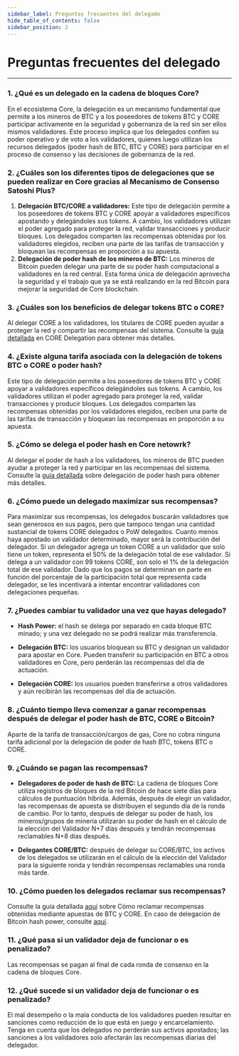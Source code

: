 ```yaml
---
sidebar_label: Preguntas frecuentes del delegado
hide_table_of_contents: false
sidebar_position: 2
---
```


# Preguntas frecuentes del delegado

---

### 1. ¿Qué es un delegado en la cadena de bloques Core?

En el ecosistema Core, la delegación es un mecanismo fundamental que permite a los mineros de BTC y a los poseedores de tokens BTC y CORE participar activamente en la seguridad y gobernanza de la red sin ser ellos mismos validadores. Este proceso implica que los delegados confíen su poder operativo y de voto a los validadores, quienes luego utilizan los recursos delegados (poder hash de BTC, BTC y CORE) para participar en el proceso de consenso y las decisiones de gobernanza de la red.

### 2. ¿Cuáles son los diferentes tipos de delegaciones que se pueden realizar en Core gracias al Mecanismo de Consenso Satoshi Plus?

1. **Delegación BTC/CORE a validadores:** Este tipo de delegación permite a los poseedores de tokens BTC y CORE apoyar a validadores específicos apostando y delegándoles sus tokens. A cambio, los validadores utilizan el poder agregado para proteger la red, validar transacciones y producir bloques. Los delegados comparten las recompensas obtenidas por los validadores elegidos, reciben una parte de las tarifas de transacción y bloquean las recompensas en proporción a su apuesta.
2. **Delegación de poder hash de los mineros de BTC:** Los mineros de Bitcoin pueden delegar una parte de su poder hash computacional a validadores en la red central. Esta forma única de delegación aprovecha la seguridad y el trabajo que ya se está realizando en la red Bitcoin para mejorar la seguridad de Core blockchain.

### 3. ¿Cuáles son los beneficios de delegar tokens BTC o CORE?

Al delegar CORE a los validadores, los titulares de CORE pueden ayudar a proteger la red y compartir las recompensas del sistema. Consulte la [guía detallada](../stake-and-delegate/delegating-core.md) en CORE Delegation para obtener más detalles.

### 4. ¿Existe alguna tarifa asociada con la delegación de tokens BTC o CORE o poder hash?

Este tipo de delegación permite a los poseedores de tokens BTC y CORE apoyar a validadores específicos delegándoles sus tokens. A cambio, los validadores utilizan el poder agregado para proteger la red, validar transacciones y producir bloques. Los delegados comparten las recompensas obtenidas por los validadores elegidos, reciben una parte de las tarifas de transacción y bloquean las recompensas en proporción a su apuesta.

### 5. ¿Cómo se delega el poder hash en Core netowrk?

Al delegar el poder de hash a los validadores, los mineros de BTC pueden ayudar a proteger la red y participar en las recompensas del sistema. Consulte la [guía detallada](../stake-and-delegate/delegating-hash.md) sobre delegación de poder hash para obtener más detalles.

### 6. ¿Cómo puede un delegado maximizar sus recompensas?

Para maximizar sus recompensas, los delegados buscarán validadores que sean generosos en sus pagos, pero que tampoco tengan una cantidad sustancial de tokens CORE delegados o PoW delegados. Cuanto menos haya apostado un validador determinado, mayor será la contribución del delegador. Si un delegador agrega un token CORE a un validador que solo tiene un token, representa el 50% de la delegación total de ese validador. Si delega a un validador con 99 tokens CORE, son solo el 1% de la delegación total de ese validador. Dado que los pagos se determinan en parte en función del porcentaje de la participación total que representa cada delegador, se les incentivará a intentar encontrar validadores con delegaciones pequeñas.

### 7. ¿Puedes cambiar tu validador una vez que hayas delegado?

- **Hash Power:** el hash se delega por separado en cada bloque BTC minado; y una vez delegado no se podrá realizar más transferencia.

- **Delegación BTC:** los usuarios bloquean su BTC y designan un validador para apostar en Core. Pueden transferir su participación en BTC a otros validadores en Core, pero perderán las recompensas del día de actuación.

- **Delegación CORE:** los usuarios pueden transferirse a otros validadores y aún recibirán las recompensas del día de actuación.

### 8. ¿Cuánto tiempo lleva comenzar a ganar recompensas después de delegar el poder hash de BTC, CORE o Bitcoin?

Aparte de la tarifa de transacción/cargos de gas, Core no cobra ninguna tarifa adicional por la delegación de poder de hash BTC, tokens BTC o CORE.

### 9. ¿Cuándo se pagan las recompensas?

- **Delegadores de poder de hash de BTC:** La cadena de bloques Core utiliza registros de bloques de la red Bitcoin de hace siete días para cálculos de puntuación híbrida. Además, después de elegir un validador, las recompensas de apuesta se distribuyen el segundo día de la ronda de cambio. Por lo tanto, después de delegar su poder de hash, los mineros/grupos de minería utilizarán su poder de hash en el cálculo de la elección del Validador N+7 días después y tendrán recompensas reclamables N+8 días después.

- **Delegantes CORE/BTC:** después de delegar su CORE/BTC, los activos de los delegados se utilizarán en el cálculo de la elección del Validador para la siguiente ronda y tendrán recompensas reclamables una ronda más tarde.

### 10. ¿Cómo pueden los delegados reclamar sus recompensas?

Consulte la guía detallada [aquí](../stake-and-delegate/delegating-core.md) sobre Cómo reclamar recompensas obtenidas mediante apuestas de BTC y CORE. En caso de delegación de Bitcoin hash power, consulte [aquí](../stake-and-delegate/delegating-hash.md).

### 11. ¿Qué pasa si un validador deja de funcionar o es penalizado?

Las recompensas se pagan al final de cada ronda de consenso en la cadena de bloques Core.

### 12. ¿Qué sucede si un validador deja de funcionar o es penalizado?

El mal desempeño o la mala conducta de los validadores pueden resultar en sanciones como reducción de lo que está en juego y encarcelamiento. Tenga en cuenta que los delegados no perderán sus activos apostados; las sanciones a los validadores solo afectarán las recompensas diarias del delegador.

